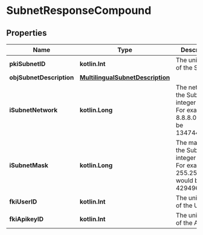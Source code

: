 
# SubnetResponseCompound

## Properties
| Name | Type | Description | Notes |
| ------------ | ------------- | ------------- | ------------- |
| **pkiSubnetID** | **kotlin.Int** | The unique ID of the Subnet |  |
| **objSubnetDescription** | [**MultilingualSubnetDescription**](MultilingualSubnetDescription.md) |  |  |
| **iSubnetNetwork** | **kotlin.Long** | The network of the Subnet in integer form. For example 8.8.8.0 would be 134744064 |  |
| **iSubnetMask** | **kotlin.Long** | The mask of the Subnet  in integer form. For example 255.255.255.0 would be 4294967040 |  |
| **fkiUserID** | **kotlin.Int** | The unique ID of the User |  [optional] |
| **fkiApikeyID** | **kotlin.Int** | The unique ID of the Apikey |  [optional] |



